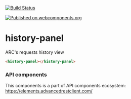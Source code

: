 [![Build Status](https://travis-ci.org/advanced-rest-client/api-url-data-model.svg?branch=stage)](https://travis-ci.org/advanced-rest-client/history-panel)

[![Published on webcomponents.org](https://img.shields.io/badge/webcomponents.org-published-blue.svg)](https://www.webcomponents.org/element/advanced-rest-client/history-panel)

# history-panel

ARC&#39;s requests history view

<!---
```
<custom-element-demo>
  <template>
    <link rel="import" href="history-panel.html">
    <next-code-block></next-code-block>
  </template>
</custom-element-demo>
```
-->

```html
<history-panel></history-panel>
```

### API components

This components is a part of API components ecosystem: https://elements.advancedrestclient.com/
